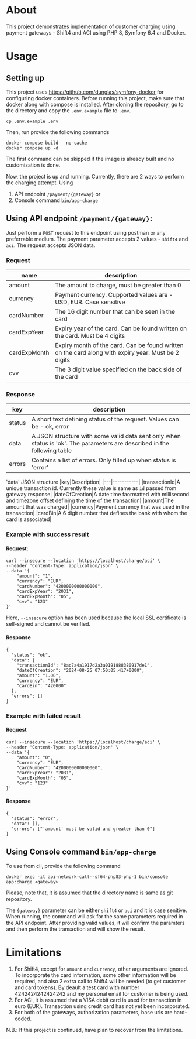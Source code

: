 # About
This project demonstrates implementation of customer charging using payment gateways - Shift4 and ACI using PHP 8, Symfony 6.4 and Docker.

# Usage

## Setting up
This project uses https://github.com/dunglas/symfony-docker for configuring docker containers. Before running this project, make sure that docker along with compose is installed. After cloning the repository, go to the directory and copy the ```.env.example``` file to ```.env```.
```
cp .env.example .env
```
Then, run provide the following commands
```
docker compose build --no-cache
docker compose up -d
```
The first command can be skipped if the image is already built and no customization is done.

Now, the project is up and running. Currently, there are 2 ways to perform the charging attempt. Using

1. API endpoint ```/payment/{gateway}``` or
2. Console command ```bin/app-charge```

## Using API endpoint ```/payment/{gateway}```:
Just perform a ```POST``` request to this endpoint using postman or any preferrable medium. The payment parameter accepts 2 values - ```shift4``` and ```aci```. The request accepts JSON data.

### Request

|name|description|
|----|-----------|
|amount|The amount to charge, must be greater than 0|
|currency|Payment currency. Cupported values are - USD, EUR. Case sensitive|
|cardNumber|The 16 digit number that can be seen in the card|
|cardExpYear|Expiry year of the card. Can be found written on the card. Must be 4 digits|
|cardExpMonth|Expiry month of the card. Can be found written on the card along with expiry year. Must be 2 digits|
|cvv|The 3 digit value specified on the back side of the card|

### Response

|key|description|
|----|-----------|
|status|A short text defining status of the request. Values can be - ok, error|
|data|A JSON structure with some valid data sent only when status is 'ok'. The parameters are described in the following table|
|errors|Contains a list of errors. Only filled up when status is 'error'|

'data' JSON structure
|key|Description|
|---|-----------|
|transactionId|A unique transaction id. Currently these value is same as ```id``` passed from gateway response|
|dateOfCreation|A date time faormatted with millisecond and timezone offset defining the time of the transaction|
|amount|The amount that was charged|
|currency|Payment currency that was used in the transaction|
|cardBin|A 6 digit number that defines the bank with whom the card is associated|

### Example with success result
#### Request:
```
curl --insecure --location 'https://localhost/charge/aci' \
--header 'Content-Type: application/json' \
--data '{
    "amount": "1",
    "currency": "EUR",
    "cardNumber": "4200000000000000",
    "cardExpYear": "2031",
    "cardExpMonth": "05",
    "cvv": "123"
}'
```
Here, ```--insecure``` option has been used because the local SSL certificate is self-signed and cannot be verified.

#### Response
```
{
  "status": "ok",
  "data": {
    "transactionId": "8ac7a4a1917d2a3a0191888380917de1",
    "dateOfCreation": "2024-08-25 07:50:05.417+0000",
    "amount": "1.00",
    "currency": "EUR",
    "cardBin": "420000"
  },
  "errors": []
}
```

### Example with failed result
#### Request
```
curl --insecure --location 'https://localhost/charge/aci' \
--header 'Content-Type: application/json' \
--data '{
    "amount": "0",
    "currency": "EUR",
    "cardNumber": "4200000000000000",
    "cardExpYear": "2031",
    "cardExpMonth": "05",
    "cvv": "123"
}'
```
#### Response
```
{
  "status": "error",
  "data": [],
  "errors": ["'amount' must be valid and greater than 0"]
}
```

## Using Console command ```bin/app-charge```

To use from cli, provide the following command
```
docker exec -it api-network-call--sf64-php83-php-1 bin/console app:charge <gateway>
```
Please, note that, it is assumed that the directory name is same as git repository.

The ```{gateway}``` parameter can be either ```shift4``` or ```aci``` and it is case senitive. When running, the command will ask for the same parameters required in the API endpoint. After providing valid values, it will confirm the paramters and then perform the transaction and will show the result.

# Limitations
1. For Shift4, except for ```amount``` and ```currency```, other arguments are ignored. To incorporate the card information, some other information will be required, and also 2 extra call to Shift4 will be needed (to get customer and card tokens). By deault a test card with number 4242424242424242 and my personal email for customer is being used.
2. For ACI, it is assumed that a VISA debit card is used for transaction in euro (EUR). Transaction using credit card has not yet been incorporated.
3. For both of the gateways, authorization parameters, base urls are hard-coded.

N.B.: If this project is continued, have plan to recover from the limitations.